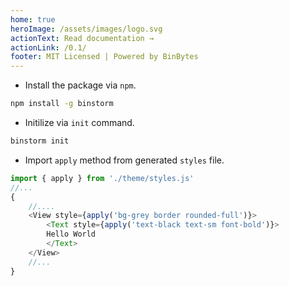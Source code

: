```yaml
---
home: true
heroImage: /assets/images/logo.svg
actionText: Read documentation →
actionLink: /0.1/
footer: MIT Licensed | Powered by BinBytes
---
```


- Install the package via `npm`.

```bash
npm install -g binstorm
```

- Initilize via `init` command.

```bash
binstorm init
```

- Import `apply` method from generated `styles` file.

```js
import { apply } from './theme/styles.js'
//...
{
    //....
    <View style={apply('bg-grey border rounded-full')}>
        <Text style={apply('text-black text-sm font-bold')}>
        Hello World
        </Text>
    </View>
    //...
}
```